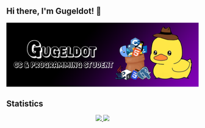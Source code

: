 ## Hi there, I'm Gugeldot! 🐥
<img src="img/bannerGithub.png">


## Statistics
<div style="display: flex; justify-content: center;">
  <a href="https://github.com/gugeldot">
    <img height="180em" src="https://github-readme-stats-eight-theta.vercel.app/api?username=gugeldot&show_icons=true&theme=dark&include_all_commits=true&count_private=true"/>
    <img height="180em" src="https://github-readme-stats-eight-theta.vercel.app/api/top-langs/?username=gugeldot&layout=compact&langs_count=8&theme=dark"/>
  </a>
</div>



<!--
**gugeldot/gugeldot** is a ✨ _special_ ✨ repository because its `README.md` (this file) appears on your GitHub profile.

Here are some ideas to get you started:

- 🔭 I’m currently working on ...
- 🌱 I’m currently learning ...
- 👯 I’m looking to collaborate on ...
- 🤔 I’m looking for help with ...
- 💬 Ask me about ...
- 📫 How to reach me: ...
- 😄 Pronouns: ...
- ⚡ Fun fact: ...
-->
